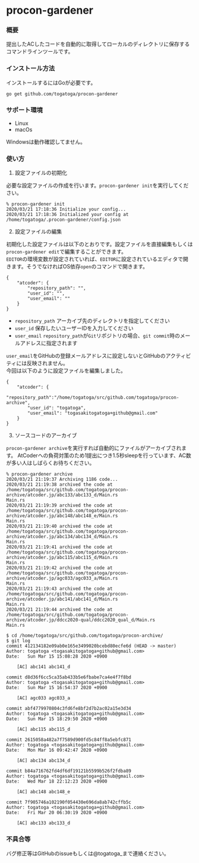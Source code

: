 # procon-gardener

### 概要
提出したACしたコードを自動的に取得してローカルのディレクトリに保存するコマンドラインツールです。

### インストール方法
インストールするにはGoが必要です。
```
go get github.com/togatoga/procon-gardener
```

### サポート環境
- Linux
- macOs

Windowsは動作確認してません。

### 使い方

1. 設定ファイルの初期化

必要な設定ファイルの作成を行います。`procon-gardener init`を実行してください。
```
% procon-gardener init  
2020/03/21 17:18:36 Initialize your config...
2020/03/21 17:18:36 Initialized your config at  /home/togatoga/.procon-gardener/config.json
```

2. 設定ファイルの編集

初期化した設定ファイルは以下のとおりです。設定ファイルを直接編集もしくは`procon-gardener edit`で編集することができます。  
`EDITOR`の環境変数が設定されていれば、`EDITOR`に設定されているエディタで開きます。そうでなければOS依存`open`のコマンドで開きます。
```
{
	"atcoder": {
		"repository_path": "",
		"user_id": "",
		"user_email": ""
	}
}
```

- `repository_path` アーカイブ先のディレクトリを指定してください
- `user_id` 保存したいユーザーIDを入力してください
- `user_email` `repository_path`が`Git`リポジトリの場合、`git commit`時のメールアドレスに指定されます

`user_email`をGitHubの登録メールアドレスに設定しないとGitHubのアクティビティには反映されません。  
今回は以下のように設定ファイルを編集しました。
```
{
	"atcoder": {
		"repository_path":"/home/togatoga/src/github.com/togatoga/procon-archive",
		"user_id": "togatoga",
		"user_email": "togasakitogatoga+github@gmail.com"
	}
}
```

3. ソースコードのアーカイブ

`procon-gardener archive`を実行すれば自動的にファイルがアーカイブされます。
AtCoderへの負荷対策のため1提出につき1.5秒sleepを行っています、AC数が多い人はしばらくお待ちください。  

```
% procon-gardener archive                                 
2020/03/21 21:19:37 Archiving 1186 code...
2020/03/21 21:19:38 archived the code at  /home/togatoga/src/github.com/togatoga/procon-archive/atcoder.jp/abc133/abc133_d/Main.rs
Main.rs
2020/03/21 21:19:39 archived the code at  /home/togatoga/src/github.com/togatoga/procon-archive/atcoder.jp/abc148/abc148_e/Main.rs
Main.rs
2020/03/21 21:19:40 archived the code at  /home/togatoga/src/github.com/togatoga/procon-archive/atcoder.jp/abc134/abc134_d/Main.rs
Main.rs
2020/03/21 21:19:41 archived the code at  /home/togatoga/src/github.com/togatoga/procon-archive/atcoder.jp/abc115/abc115_d/Main.rs
Main.rs
2020/03/21 21:19:42 archived the code at  /home/togatoga/src/github.com/togatoga/procon-archive/atcoder.jp/agc033/agc033_a/Main.rs
Main.rs
2020/03/21 21:19:43 archived the code at  /home/togatoga/src/github.com/togatoga/procon-archive/atcoder.jp/abc141/abc141_d/Main.rs
Main.rs
2020/03/21 21:19:44 archived the code at  /home/togatoga/src/github.com/togatoga/procon-archive/atcoder.jp/ddcc2020-qual/ddcc2020_qual_d/Main.rs
Main.rs

```


```
$ cd /home/togatoga/src/github.com/togatoga/procon-archive/
$ git log
commit 412134182e09ab0e165e3499020bcebd80ecfe6d (HEAD -> master)
Author: togatoga <togasakitogatoga+github@gmail.com>
Date:   Sun Mar 15 15:08:28 2020 +0900

    [AC] abc141 abc141_d

commit d8d36f6cc5ca35ab433b5e6fbabe7ca4e4f7f8bd
Author: togatoga <togasakitogatoga+github@gmail.com>
Date:   Sun Mar 15 16:54:37 2020 +0900

    [AC] agc033 agc033_a

commit abf4779970804c3fd6fe8bf2d7b2ac02a15e3d34
Author: togatoga <togasakitogatoga+github@gmail.com>
Date:   Sun Mar 15 18:29:50 2020 +0900

    [AC] abc115 abc115_d

commit 2615058a482a7f7589d900fd5c84ff8a5ebfc871
Author: togatoga <togasakitogatoga+github@gmail.com>
Date:   Mon Mar 16 09:42:47 2020 +0900

    [AC] abc134 abc134_d

commit b84a716762fd4df6df19121b5599b526f2fdba89
Author: togatoga <togasakitogatoga+github@gmail.com>
Date:   Wed Mar 18 22:12:23 2020 +0900

    [AC] abc148 abc148_e

commit 7f905746a102190f054430e696da8ab742cffb5c
Author: togatoga <togasakitogatoga+github@gmail.com>
Date:   Fri Mar 20 06:30:19 2020 +0900

    [AC] abc133 abc133_d

```

### 不具合等
バグ修正等はGitHubのissueもしくは@togatoga_まで連絡ください。
